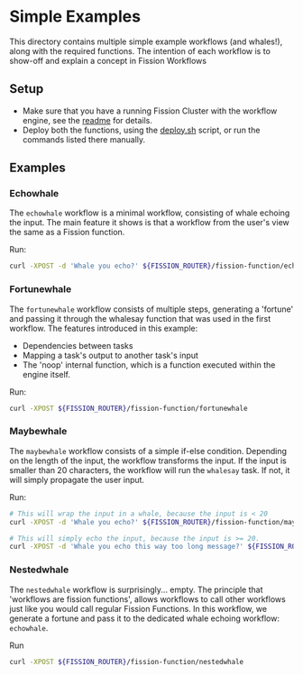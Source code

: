 # Simple Examples
This directory contains multiple simple example workflows (and whales!), along with the required functions.
The intention of each workflow is to show-off and explain a concept in Fission Workflows

## Setup
- Make sure that you have a running Fission Cluster with the workflow engine, see the [readme](../../README.md) for details.
- Deploy both the functions, using the [deploy.sh](./deploy.sh) script, or run the commands listed there manually.

## Examples


### Echowhale
The `echowhale` workflow is a minimal workflow, consisting of whale echoing the input.
The main feature it shows is that a workflow from the user's view the same as a Fission function.

Run:
```bash
curl -XPOST -d 'Whale you echo?' ${FISSION_ROUTER}/fission-function/echowhale
```

### Fortunewhale
The `fortunewhale` workflow consists of multiple steps, generating a 'fortune' and passing it through the whalesay function that was used in the first workflow.
The features introduced in this example:
- Dependencies between tasks
- Mapping a task's output to another task's input
- The 'noop' internal function, which is a function executed within the engine itself.

Run:
```bash
curl -XPOST ${FISSION_ROUTER}/fission-function/fortunewhale
```

### Maybewhale
The `maybewhale` workflow consists of a simple if-else condition.
Depending on the length of the input, the workflow transforms the input.
If the input is smaller than 20 characters, the workflow will run the `whalesay` task.
If not, it will simply propagate the user input.

Run:
```bash
# This will wrap the input in a whale, because the input is < 20
curl -XPOST -d 'Whale you echo?' ${FISSION_ROUTER}/fission-function/maybewhale

# This will simply echo the input, because the input is >= 20.
curl -XPOST -d 'Whale you echo this way too long message?' ${FISSION_ROUTER}/fission-function/maybewhale
```

### Nestedwhale
The `nestedwhale` workflow is surprisingly... empty.
The principle that 'workflows are fission functions', allows workflows to call other workflows just like you would call regular Fission Functions.
In this workflow, we generate a fortune and pass it to the dedicated whale echoing workflow: `echowhale`.

Run
```bash
curl -XPOST ${FISSION_ROUTER}/fission-function/nestedwhale
```